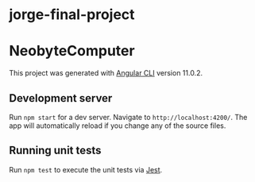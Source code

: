 # jorge-final-project

# NeobyteComputer

This project was generated with [Angular CLI](https://github.com/angular/angular-cli) version 11.0.2.

## Development server

Run `npm start` for a dev server. Navigate to `http://localhost:4200/`. The app will automatically reload if you change any of the source files.

## Running unit tests

Run `npm test` to execute the unit tests via [Jest](https://jestjs.io/).

